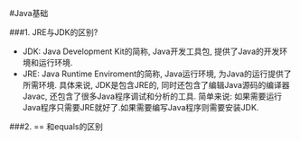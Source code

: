 #Java基础

###1. JRE与JDK的区别?
   - JDK: Java Development Kit的简称, Java开发工具包, 提供了Java的开发环境和运行环境.
   - JRE: Java Runtime Enviroment的简称, Java运行环境, 为Java的运行提供了所需环境.
   具体来说, JDK是包含JRE的, 同时还包含了编辑Java源码的编译器Javac, 还包含了很多Java程序调试和分析的工具. 简单来说: 如果需要运行Java程序只需要JRE就好了.如果需要编写Java程序则需要安装JDK.

###2. == 和equals的区别
